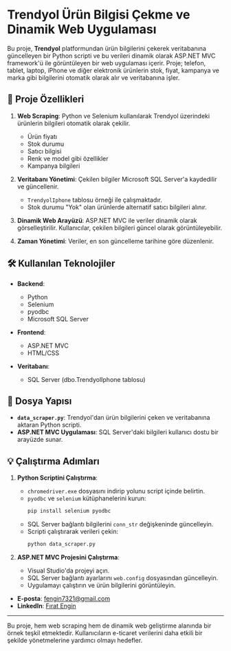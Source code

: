 # Trendyol Ürün Bilgisi Çekme ve Dinamik Web Uygulaması

Bu proje, **Trendyol** platformundan ürün bilgilerini çekerek veritabanına güncelleyen bir Python scripti ve bu verileri dinamik olarak ASP.NET MVC framework'ü ile görüntüleyen bir web uygulaması içerir. Proje; telefon, tablet, laptop, iPhone ve diğer elektronik ürünlerin stok, fiyat, kampanya ve marka gibi bilgilerini otomatik olarak alır ve veritabanına işler.

## 🚀 Proje Özellikleri

1. **Web Scraping**: Python ve Selenium kullanılarak Trendyol üzerindeki ürünlerin bilgileri otomatik olarak çekilir.
   - Ürün fiyatı
   - Stok durumu
   - Satıcı bilgisi
   - Renk ve model gibi özellikler
   - Kampanya bilgileri

2. **Veritabanı Yönetimi**: Çekilen bilgiler Microsoft SQL Server'a kaydedilir ve güncellenir.
   - `TrendyolIphone` tablosu örneği ile çalışmaktadır.
   - Stok durumu "Yok" olan ürünlerde alternatif satıcı bilgileri alınır.

3. **Dinamik Web Arayüzü**: ASP.NET MVC ile veriler dinamik olarak görselleştirilir. Kullanıcılar, çekilen bilgileri güncel olarak görüntüleyebilir.

4. **Zaman Yönetimi**: Veriler, en son güncelleme tarihine göre düzenlenir.

## 🛠️ Kullanılan Teknolojiler

- **Backend**:
  - Python
  - Selenium
  - pyodbc
  - Microsoft SQL Server

- **Frontend**:
  - ASP.NET MVC
  - HTML/CSS

- **Veritabanı**:
  - SQL Server (dbo.TrendyolIphone tablosu)

## 📂 Dosya Yapısı

- **`data_scraper.py`**: Trendyol'dan ürün bilgilerini çeken ve veritabanına aktaran Python scripti.
- **ASP.NET MVC Uygulaması**: SQL Server'daki bilgileri kullanıcı dostu bir arayüzde sunar.

## 💡 Çalıştırma Adımları

1. **Python Scriptini Çalıştırma**:
   - `chromedriver.exe` dosyasını indirip yolunu script içinde belirtin.
   - `pyodbc` ve `selenium` kütüphanelerini kurun:
     ```bash
     pip install selenium pyodbc
     ```
   - SQL Server bağlantı bilgilerini `conn_str` değişkeninde güncelleyin.
   - Scripti çalıştırarak verileri çekin:
     ```bash
     python data_scraper.py
     ```

2. **ASP.NET MVC Projesini Çalıştırma**:
   - Visual Studio'da projeyi açın.
   - SQL Server bağlantı ayarlarını `web.config` dosyasından güncelleyin.
   - Uygulamayı çalıştırın ve ürün bilgilerini görüntüleyin.




- **E-posta**: [fengin7321@gmail.com](mailto:fengin7321@gmail.com)
- **LinkedIn**: [Fırat Engin](https://www.linkedin.com/in/firatengin404/)

---

Bu proje, hem web scraping hem de dinamik web geliştirme alanında bir örnek teşkil etmektedir. Kullanıcıların e-ticaret verilerini daha etkili bir şekilde yönetmelerine yardımcı olmayı hedefler.

